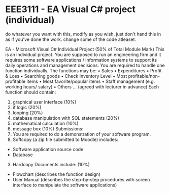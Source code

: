# EEE3111 - EA Visual C# project (individual)
do whatever you want with this, modify as you wish, just don't hand this in as if you've done the work.
change some of the code atleaset.

EA - Microsoft Visual C# Individual Project (50% of Total Module Mark)
This is an individual project. You are supposed to run an engineering firm and it requires some software applications / information systems to support its daily operations and management decisions.
You are required to handle one function individually. The functions may be:
• Sales
• Expenditures
• Profit & Loss
• Searching goods
• Check Inventory Level
• Most profitable/non-profitable items
• Most favorite/popular items
• Staff management (e.g. working hours/ salary)
• Others … (agreed with lecturer in advance)
Each function should contain:
1. graphical user interface (10%)
2. if logic (20%)
3. looping (20%)
4. database manipulation with SQL statements (20%)
5. mathematical calculation (10%)
6. message box (10%)
Submissions:
1. You are required to do a demonstration of your software program.
2. Softcopy (a zip file submitted to Moodle) includes:
- Software application source code
- Database
3. Hardcopy Documents include: (10%)
- Flowchart (describes the function design)
- User Manual (describes the step-by-step procedures with screen interface to manipulate the software applications)